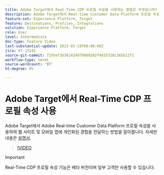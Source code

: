 ```yaml
---
title: Adobe Target에서 Real-Time CDP 프로필 속성을 사용하는 방법은 무엇입니까?
description: Adobe Target에서 Real-time Customer Data Platform 프로필 속성을 사용하여 웹 사이트 및 모바일 앱에 개인화된 경험을 전달하는 방법을 알아봅니다.
feature-set: Experience Platform, Target
feature: Destinations, Profiles, Integrations
solution: Experience Platform, Target
role: User
level: Intermediate
doc-type: Feature Video
last-substantial-update: 2023-05-19T00:00:00Z
jira: KT-13142
source-git-commit: 7195ef3b361424079069202f4835728c265b12f1
workflow-type: tm+mt
source-wordcount: '97'
ht-degree: 0%

---
```



# Adobe Target에서 Real-Time CDP 프로필 속성 사용

Adobe Target에서 Adobe Real-time Customer Data Platform 프로필 속성을 사용하여 웹 사이트 및 모바일 앱에 개인화된 경험을 전달하는 방법을 알아봅니다. 자세한 내용은 [설명서](https://experienceleague.adobe.com/docs/target/using/integrate/integrating-with-rtcdp.html).

>[!VIDEO](https://video.tv.adobe.com/v/3419318/?learn=on)

>[!IMPORTANT]
>
>Real-Time CDP 프로필 속성 기능은 베타 버전이며 일부 고객만 사용할 수 있습니다.
